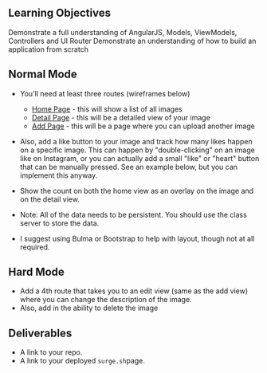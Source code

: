 ## Learning Objectives

Demonstrate a full understanding of AngularJS, Models, ViewModels, Controllers and UI Router
Demonstrate an understanding of how to build an application from scratch

## Normal Mode

* You'll need at least three routes (wireframes below)
  * [Home Page](https://tiy-learn-content.s3.amazonaws.com/42180927-home.png) - this will show a list of all images
  * [Detail Page](https://tiy-learn-content.s3.amazonaws.com/f3a0cc17-detail.png) - this will be a detailed view of your image
  * [Add Page](https://tiy-learn-content.s3.amazonaws.com/43c41d22-add.png) - this will be a page where you can upload another image

* Also, add a like button to your image and track how many likes happen on a specific image. This can happen by "double-clicking" on an image like on Instagram, or you can actually add a small "like" or "heart" button that can be manually pressed. See an example below, but you can implement this anyway.
* Show the count on both the home view as an overlay on the image and on the detail view.
* Note: All of the data needs to be persistent. You should use the class server to store the data.
* I suggest using Bulma or Bootstrap to help with layout, though not at all required.

## Hard Mode

* Add a 4th route that takes you to an edit view (same as the add view) where you can change the description of the image.
* Also, add in the ability to delete the image

## Deliverables

* A link to your repo.
* A link to your deployed `surge.sh`page.